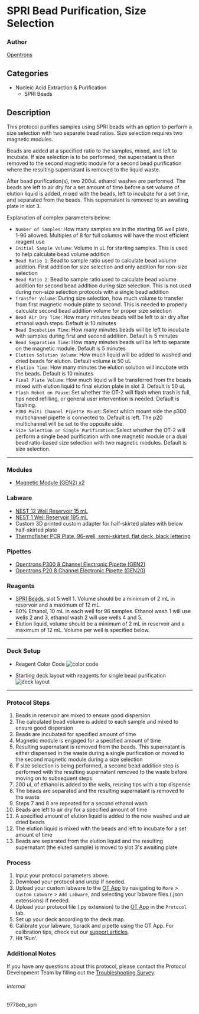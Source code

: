 # SPRI Bead Purification, Size Selection

### Author
[Opentrons](https://opentrons.com/)

## Categories
* Nucleic Acid Extraction & Purification
	* SPRI Beads

## Description
This protocol purifies samples using SPRI beads with an option to perform a size selection with two separate bead ratios. Size selection requires two magnetic modules.

Beads are added at a specified ratio to the samples, mixed, and left to incubate. If size selection is to be performed, the supernatant is then removed to the second magnetic module for a second bead purification where the resulting supernatant is removed to the liquid waste.

After bead purification(s), two 200uL ethanol washes are performed. The beads are left to air dry for a set amount of time before a set volume of elution liquid is added, mixed with the beads, left to incubate for a set time, and separated from the beads. This supernatant is removed to an awaiting plate in slot 3.

Explanation of complex parameters below:
* `Number of Samples`: How many samples are in the starting 96 well plate, 1-96 allowed. Multiples of 8 for full columns will have the most efficient reagent use
* `Initial Sample Volume`: Volume in uL for starting samples. This is used to help calculate bead volume addition
* `Bead Ratio 1`: Bead to sample ratio used to calculate bead volume addition. First addition for size selection and only addition for non-size selection
* `Bead Ratio 2`: Bead to sample ratio used to calculate bead volume addition for second bead addition during size selection. This is not used during non-size selection protocols with a single bead addition
* `Transfer Volume`: During size selection, how much volume to transfer from first magnetic module plate to second. This is needed to properly calculate second bead addition volume for proper size selection
* `Bead Air Dry Time`: How many minutes beads will be left to air dry after ethanol wash steps. Default is 10 minutes
* `Bead Incubation Time`: How many minutes beads will be left to incubate with samples during first and second addition. Default is 5 minutes
* `Bead Separation Time`: How many minutes beads will be left to separate on the magnetic module. Default is 5 minutes
* `Elution Solution Volume`: How much liquid will be added to washed and dried beads for elution. Default volume is 50 uL
* `Elution Time`: How many minutes the elution solution will incubate with the beads. Default is 10 minutes
* `Final Plate Volume`: How much liquid will be transferred from the beads mixed with elution liquid to final elution plate in slot 3. Default is 50 uL
* `Flash Robot on Pause`: Set whether the OT-2 will flash when trash is full, tips need refilling, or general user intervention is needed. Default is flashing.
* `P300 Multi Channel Pipette Mount`: Select which mount side the p300 multichannel pipette is connected to. Default is left. The p20 multichannel will be set to the opposite side.
* `Size Selection or Single Purification`: Select whether the OT-2 will perform a single bead purification with one magnetic module or a dual bead ratio-based size selection with two magnetic modules. Default is size selection.

---

### Modules
* [Magnetic Module (GEN2) x2](https://shop.opentrons.com/collections/hardware-modules/products/magdeck)

### Labware
* [NEST 12 Well Reservoir 15 mL](https://labware.opentrons.com/nest_12_reservoir_15ml)
* [NEST 1 Well Reservoir 195 mL](https://labware.opentrons.com/nest_1_reservoir_195ml)
* Custom 3D printed custom adapter for half-skirted plates with below half-skirted plate
* [Thermofisher PCR Plate, 96-well, semi-skirted, flat deck, black lettering](https://www.thermofisher.com/order/catalog/product/AB1400L)

### Pipettes
* [Opentrons P300 8 Channel Electronic Pipette (GEN2)](https://shop.opentrons.com/8-channel-electronic-pipette/)
* [Opentrons P20 8 Channel Electronic Pipette (GEN20)](https://shop.opentrons.com/8-channel-electronic-pipette/)

### Reagents
* [SPRI Beads](https://www.beckman.com/reagents/genomic/cleanup-and-size-selection/size-selection?utm_medium=cpc&utm_source=google&utm_campaign=ecommerce-spriselect&utm_content=geno_ecommerce_bottom&creative=443930351713&keyword=spri%20beads&matchtype=e&network=g&device=c&gclid=Cj0KCQjwjbyYBhCdARIsAArC6LI6dgI3lnL2E7_tB8sJuHRyIDWJx124iGVRfQQ-k2MabecsakRC6U4aAsf_EALw_wcB), slot 5 well 1. Volume should be a minimum of 2 mL in reservoir and a maximum of 12 mL.
* 80% Ethanol, 10 mL in each well for 96 samples. Ethanol wash 1 will use wells 2 and 3, ethanol wash 2 will use wells 4 and 5.
* Elution liquid, volume should be a minimum of 2 mL in reservoir and a maximum of 12 mL. Volume per well is specified below.

---

### Deck Setup
* Reagent Color Code
![color code](https://opentrons-protocol-library-website.s3.amazonaws.com/custom-README-images/9778eb/spri/color+code.png)

* Starting deck layout with reagents for single bead purification
![deck layout](https://opentrons-protocol-library-website.s3.amazonaws.com/custom-README-images/9778eb/spri/starting_deck_not_size.png)

---

### Protocol Steps
1. Beads in reservoir are mixed to ensure good dispersion
2. The calculated bead volume is added to each sample and mixed to ensure good dispersion
3. Beads are incubated for specified amount of time
4. Magnetic module is engaged for a specified amount of time
5. Resulting supernatant is removed from the beads. This supernatant is either dispensed in the waste during a single purification or moved to the second magnetic module during a size selection
6. If size selection is being performed, a second bead addition step is performed with the resulting supernatant removed to the waste before moving on to subsequent steps
7. 200 uL of ethanol is added to the wells, reusing tips with a top dispense
8. The beads are separated and the resulting supernatant is removed to the waste
9. Steps 7 and 8 are repeated for a second ethanol wash
10. Beads are left to air dry for a specified amount of time
11. A specified amount of elution liquid is added to the now washed and air dried beads
12. The elution liquid is mixed with the beads and left to incubate for a set amount of time
13. Beads are separated from the elution liquid and the resulting supernatant (the eluted sample) is moved to slot 3's awaiting plate

### Process
1. Input your protocol parameters above.
2. Download your protocol and unzip if needed.
3. Upload your custom labware to the [OT App](https://opentrons.com/ot-app) by navigating to `More` > `Custom Labware` > `Add Labware`, and selecting your labware files (.json extensions) if needed.
4. Upload your protocol file (.py extension) to the [OT App](https://opentrons.com/ot-app) in the `Protocol` tab.
5. Set up your deck according to the deck map.
6. Calibrate your labware, tiprack and pipette using the OT App. For calibration tips, check out our [support articles](https://support.opentrons.com/en/collections/1559720-guide-for-getting-started-with-the-ot-2).
7. Hit 'Run'.

### Additional Notes
If you have any questions about this protocol, please contact the Protocol Development Team by filling out the [Troubleshooting Survey](https://protocol-troubleshooting.paperform.co/).

###### Internal
9778eb_spri
